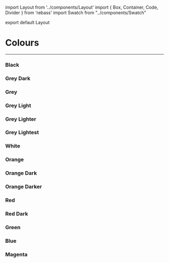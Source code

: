 import Layout from '../components/Layout'
import { Box, Container, Code, Divider } from 'rebass'
import Swatch from "../components/Swatch"

export default Layout

# Colours

---

### Black

<Swatch bg="#121212" cssvariable="black"/>

### Grey Dark

<Swatch bg="#333333" cssvariable="greyDark"/>

### Grey

<Swatch bg="#444444" cssvariable="grey"/>

### Grey Light

<Swatch bg="#999999" cssvariable="greyLight"/>

### Grey Lighter

<Swatch bg="#dadada" cssvariable="greyLighter"/>

### Grey Lightest

<Swatch bg="#f7f7f7" cssvariable="greyLighest"/>

### White

<Swatch bg="#fff" cssvariable="white"/>

### Orange

<Swatch bg="#ff9900" cssvariable="orange"/>

### Orange Dark

<Swatch bg="#f37800" cssvariable="orangeDark"/>

### Orange Darker

<Swatch bg="#562d00" cssvariable="orangeDarker"/>

### Red

<Swatch bg="#ed5000" cssvariable="red"/>

### Red Dark

<Swatch bg="#c22a00" cssvariable="redDark"/>

### Green

<Swatch bg="#a1d362" cssvariable="green"/>

### Blue

<Swatch bg="#428bca" cssvariable="blue"/>

### Magenta

<Swatch bg="#b528ea" cssvariable="redDark"/>
